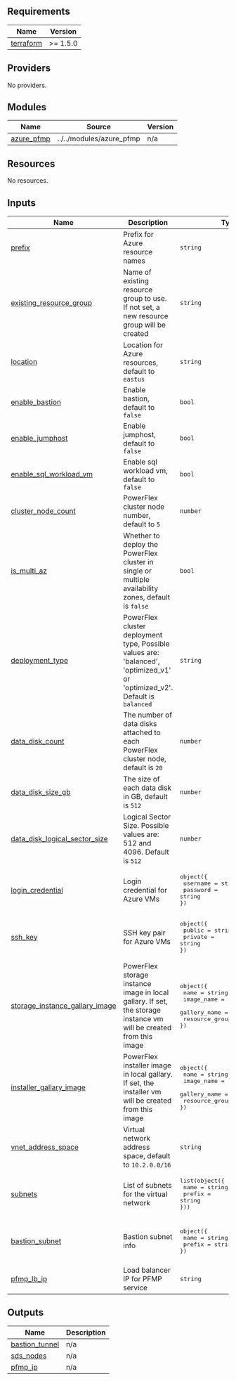 <!-- BEGIN_TF_DOCS -->
## Requirements

| Name | Version |
|------|---------|
| <a name="requirement_terraform"></a> [terraform](#requirement\_terraform) | >= 1.5.0 |

## Providers

No providers.

## Modules

| Name | Source | Version |
|------|--------|---------|
| <a name="module_azure_pfmp"></a> [azure\_pfmp](#module\_azure\_pfmp) | ../../modules/azure_pfmp | n/a |

## Resources

No resources.

## Inputs

| Name | Description | Type | Default | Required |
|------|-------------|------|---------|:--------:|
| <a name="input_prefix"></a> [prefix](#input\_prefix) | Prefix for Azure resource names | `string` | n/a | yes |
| <a name="input_existing_resource_group"></a> [existing\_resource\_group](#input\_existing\_resource\_group) | Name of existing resource group to use. If not set, a new resource group will be created | `string` | `null` | no |
| <a name="input_location"></a> [location](#input\_location) | Location for Azure resources, default to `eastus` | `string` | `"eastus"` | no |
| <a name="input_enable_bastion"></a> [enable\_bastion](#input\_enable\_bastion) | Enable bastion, default to `false` | `bool` | `false` | no |
| <a name="input_enable_jumphost"></a> [enable\_jumphost](#input\_enable\_jumphost) | Enable jumphost, default to `false` | `bool` | `false` | no |
| <a name="input_enable_sql_workload_vm"></a> [enable\_sql\_workload\_vm](#input\_enable\_sql\_workload\_vm) | Enable sql workload vm, default to `false` | `bool` | `false` | no |
| <a name="input_cluster_node_count"></a> [cluster\_node\_count](#input\_cluster\_node\_count) | PowerFlex cluster node number, default to `5` | `number` | `5` | no |
| <a name="input_is_multi_az"></a> [is\_multi\_az](#input\_is\_multi\_az) | Whether to deploy the PowerFlex cluster in single or multiple availability zones, default is `false` | `bool` | `false` | no |
| <a name="input_deployment_type"></a> [deployment\_type](#input\_deployment\_type) | PowerFlex cluster deployment type, Possible values are: 'balanced', 'optimized_v1' or 'optimized_v2'. Default is `balanced` | `string` | `"balanced"` | no |
| <a name="input_data_disk_count"></a> [data\_disk\_count](#input\_data\_disk\_count) | The number of data disks attached to each PowerFlex cluster node, default is `20` | `number` | `20` | no |
| <a name="input_data_disk_size_gb"></a> [data\_disk\_size\_gb](#input\_data\_disk\_size\_gb) | The size of each data disk in GB, default is `512` | `number` | `512` | no |
| <a name="input_data_disk_logical_sector_size"></a> [data\_disk\_logical\_sector\_size](#input\_data\_disk\_logical\_sector\_size) | Logical Sector Size. Possible values are: 512 and 4096. Default is `512` | `number` | `512` | no |
| <a name="input_login_credential"></a> [login\_credential](#input\_login\_credential) | Login credential for Azure VMs | <pre>object({<br>  username = string<br>  password = string<br>})</pre> | <pre>{<br>  username = "pflexuser"<br>  password = "PowerFlex123!"<br>}</pre> | no |
| <a name="input_ssh_key"></a> [ssh\_key](#input\_ssh\_key) | SSH key pair for Azure VMs | <pre>object({<br>  public = string<br>  private = string<br>})</pre> | <pre>{<br>  public = "./ssh/azure.pem.pub"<br>  private = "./ssh/azure.pem"<br>}</pre> | no |
| <a name="input_storage_instance_gallary_image"></a> [storage\_instance\_gallary\_image](#input\_storage\_instance\_gallary\_image) | PowerFlex storage instance image in local gallary. If set, the storage instance vm will be created from this image | <pre>object({<br>  name = string<br>  image_name = string<br>  gallery_name = string<br>  resource_group_name = string<br>})</pre> | `null` | no |
| <a name="input_installer_gallary_image"></a> [installer\_gallary\_image](#input\_installer\_gallary\_image) |PowerFlex installer image in local gallary. If set, the installer vm will be created from this image | <pre>object({<br>  name = string<br>  image_name = string<br>  gallery_name = string<br>  resource_group_name = string<br>})</pre> | `null` | no |
| <a name="input_vnet_address_space"></a> [vnet\_address\_space](#input\_vnet\_address\_space) | Virtual network address space, default to `10.2.0.0/16` | `string` | `"10.2.0.0/16"` | no |
| <a name="input_subnets"></a> [subnets](#input\_subnets) | List of subnets for the virtual network | <pre>list(object({<br>  name = string<br>  prefix = string<br>}))</pre> | <pre>[{<br>  name = "BlockStorageSubnet"<br>  prefix = "10.2.0.0/24"<br>}]</pre> | no |
| <a name="input_bastion_subnet"></a> [bastion\_subnet](#input\_bastion\_subnet) | Bastion subnet info | <pre>object({<br>  name = string<br>  prefix = string<br>})</pre> | <pre>{<br>  name = "AzureBastionSubnet"<br>  prefix = "10.2.1.0/26"<br>}</pre> | no |
| <a name="input_pfmp_lb_ip"></a> [pfmp\_lb\_ip](#input\_pfmp\_lb\_ip) | Load balancer IP for PFMP service | `string` | `"10.2.0.200"` | no |

## Outputs

| Name | Description |
|------|-------------|
| <a name="output_bastion_tunnel"></a> [bastion\_tunnel](#output\_bastion\_tunnel) | n/a |
| <a name="output_sds_nodes"></a> [sds\_nodes](#output\_sds\_nodes) | n/a |
| <a name="output_pfmp_ip"></a> [pfmp\_ip](#output\_pfmp\_ip) | n/a |
<!-- END_TF_DOCS -->
